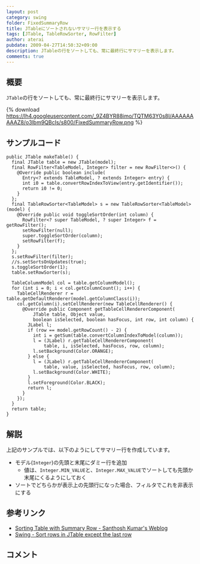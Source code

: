 ```yaml
---
layout: post
category: swing
folder: FixedSummaryRow
title: JTableにソートされないサマリー行を表示する
tags: [JTable, TableRowSorter, RowFilter]
author: aterai
pubdate: 2009-04-27T14:50:32+09:00
description: JTableの行をソートしても、常に最終行にサマリーを表示します。
comments: true
---
```

## 概要
`JTable`の行をソートしても、常に最終行にサマリーを表示します。

{% download https://lh4.googleusercontent.com/_9Z4BYR88imo/TQTM63Y0s8I/AAAAAAAAAZ8/o3lbm9QBcIs/s800/FixedSummaryRow.png %}

## サンプルコード
<pre class="prettyprint"><code>public JTable makeTable() {
  final JTable table = new JTable(model);
  final RowFilter&lt;TableModel, Integer&gt; filter = new RowFilter&lt;&gt;() {
    @Override public boolean include(
      Entry&lt;? extends TableModel, ? extends Integer&gt; entry) {
      int i0 = table.convertRowIndexToView(entry.getIdentifier());
      return i0 != 0;
    }
  };
  final TableRowSorter&lt;TableModel&gt; s = new TableRowSorter&lt;TableModel&gt;(model) {
    @Override public void toggleSortOrder(int column) {
      RowFilter&lt;? super TableModel, ? super Integer&gt; f = getRowFilter();
      setRowFilter(null);
      super.toggleSortOrder(column);
      setRowFilter(f);
    }
  };
  s.setRowFilter(filter);
  //s.setSortsOnUpdates(true);
  s.toggleSortOrder(1);
  table.setRowSorter(s);

  TableColumnModel col = table.getColumnModel();
  for (int i = 0; i &lt; col.getColumnCount(); i++) {
    TableCellRenderer r = table.getDefaultRenderer(model.getColumnClass(i));
    col.getColumn(i).setCellRenderer(new TableCellRenderer() {
      @Override public Component getTableCellRendererComponent(
          JTable table, Object value,
          boolean isSelected, boolean hasFocus, int row, int column) {
        JLabel l;
        if (row == model.getRowCount() - 2) {
          int i = getSum(table.convertColumnIndexToModel(column));
          l = (JLabel) r.getTableCellRendererComponent(
              table, i, isSelected, hasFocus, row, column);
          l.setBackground(Color.ORANGE);
        } else {
          l = (JLabel) r.getTableCellRendererComponent(
              table, value, isSelected, hasFocus, row, column);
          l.setBackground(Color.WHITE);
        }
        l.setForeground(Color.BLACK);
        return l;
      }
    });
  }
  return table;
}
</code></pre>

## 解説
上記のサンプルでは、以下のようにしてサマリー行を作成しています。

- モデル(`Integer`)の先頭と末尾にダミー行を追加
    - 値は、`Integer.MIN_VALUE`と、`Integer.MAX_VALUE`でソートしても先頭か末尾にくるようにしておく
- ソートでどちらかが表示上の先頭行になった場合、フィルタでこれを非表示にする

<!-- dummy comment line for breaking list -->

## 参考リンク
- [Sorting Table with Summary Row - Santhosh Kumar's Weblog](http://www.jroller.com/santhosh/date/20070812)
- [Swing - Sort rows in JTable except the last row](https://community.oracle.com/thread/1356123)

<!-- dummy comment line for breaking list -->

## コメント
